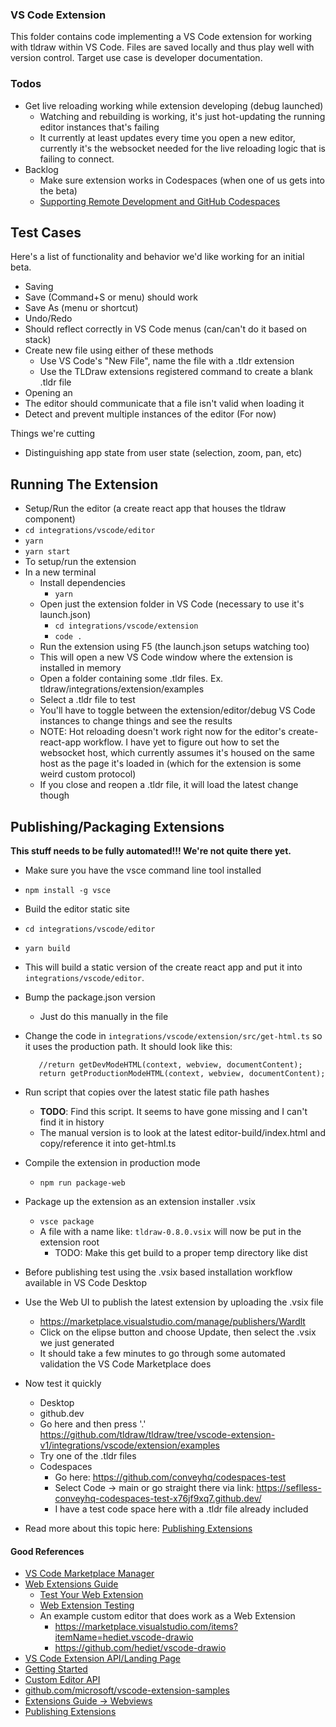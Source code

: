 ### VS Code Extension

This folder contains code implementing a VS Code extension for working with tldraw within VS Code. Files are saved locally and thus play well with version control. Target use case is developer documentation.

### Todos

- Get live reloading working while extension developing (debug launched)
  - Watching and rebuilding is working, it's just hot-updating the running editor instances that's failing
  - It currently at least updates every time you open a new editor, currently it's the websocket
    needed for the live reloading logic that is failing to connect.
- Backlog
  - Make sure extension works in Codespaces (when one of us gets into the beta)
  - [Supporting Remote Development and GitHub Codespaces](https://code.visualstudio.com/api/advanced-topics/remote-extensions)

## Test Cases

Here's a list of functionality and behavior we'd like working for an initial beta.

- Saving
- Save (Command+S or menu) should work
- Save As (menu or shortcut)
- Undo/Redo
- Should reflect correctly in VS Code menus (can/can't do it based on stack)
- Create new file using either of these methods
  - Use VS Code's "New File", name the file with a .tldr extension
  - Use the TLDraw extensions registered command to create a blank .tldr file
- Opening an
- The editor should communicate that a file isn't valid when loading it
- Detect and prevent multiple instances of the editor (For now)

Things we're cutting

- Distinguishing app state from user state (selection, zoom, pan, etc)

## Running The Extension

- Setup/Run the editor (a create react app that houses the tldraw component)
- `cd integrations/vscode/editor`
- `yarn`
- `yarn start`
- To setup/run the extension
- In a new terminal
  - Install dependencies
    - `yarn`
  - Open just the extension folder in VS Code (necessary to use it's launch.json)
    - `cd integrations/vscode/extension`
    - `code .`
  - Run the extension using F5 (the launch.json setups watching too)
  - This will open a new VS Code window where the extension is installed in memory
  - Open a folder containing some .tldr files. Ex. tldraw/integrations/extension/examples
  - Select a .tldr file to test
  - You'll have to toggle between the extension/editor/debug VS Code instances to change things and see the results
  - NOTE: Hot reloading doesn't work right now for the editor's create-react-app workflow. I have yet to figure out how to set the websocket host, which currently assumes it's housed on the same host as the page it's loaded in (which for the extension is some weird custom protocol)
  - If you close and reopen a .tldr file, it will load the latest change though

## Publishing/Packaging Extensions

**This stuff needs to be fully automated!!! We're not quite there yet.**

- Make sure you have the vsce command line tool installed
- `npm install -g vsce`
- Build the editor static site
- `cd integrations/vscode/editor`
- `yarn build`
- This will build a static version of the create react app and put it into `integrations/vscode/editor`.
- Bump the package.json version
  - Just do this manually in the file
- Change the code in `integrations/vscode/extension/src/get-html.ts` so it uses the production path. It should look like this:

         //return getDevModeHTML(context, webview, documentContent);
         return getProductionModeHTML(context, webview, documentContent);

- Run script that copies over the latest static file path hashes
  - **TODO**: Find this script. It seems to have gone missing and I can't find it in history
  - The manual version is to look at the latest editor-build/index.html and copy/reference it into get-html.ts
- Compile the extension in production mode
  - `npm run package-web`
- Package up the extension as an extension installer .vsix
  - `vsce package`
  - A file with a name like: `tldraw-0.8.0.vsix` will now be put in the extension root
    - TODO: Make this get build to a proper temp directory like dist
- Before publishing test using the .vsix based installation workflow available in VS Code Desktop
- Use the Web UI to publish the latest extension by uploading the .vsix file
  - https://marketplace.visualstudio.com/manage/publishers/Wardlt
  - Click on the elipse button and choose Update, then select the .vsix we just generated
  - It should take a few minutes to go through some automated validation the VS Code Marketplace does
- Now test it quickly
  - Desktop
  - github.dev
  - Go here and then press '.' https://github.com/tldraw/tldraw/tree/vscode-extension-v1/integrations/vscode/extension/examples
  - Try one of the .tldr files
  - Codespaces
    - Go here: https://github.com/conveyhq/codespaces-test
    - Select Code -> main or go straight there via link: https://seflless-conveyhq-codespaces-test-x76jf9xq7.github.dev/
    - I have a test code space here with a .tldr file already included
- Read more about this topic here: [Publishing Extensions](https://code.visualstudio.com/api/working-with-extensions/publishing-extension)

#### Good References

- [VS Code Marketplace Manager](https://marketplace.visualstudio.com/manage/)
- [Web Extensions Guide](https://code.visualstudio.com/api/extension-guides/web-extensions)
  - [Test Your Web Extension](https://code.visualstudio.com/api/extension-guides/web-extensions#test-your-web-extension)
  - [Web Extension Testing](https://code.visualstudio.com/api/extension-guides/web-extensions#web-extension-tests)
  - An example custom editor that does work as a Web Extension
    - https://marketplace.visualstudio.com/items?itemName=hediet.vscode-drawio
    - https://github.com/hediet/vscode-drawio
- [VS Code Extension API/Landing Page](https://code.visualstudio.com/api)
- [Getting Started](https://code.visualstudio.com/api/get-started/your-first-extension)
- [Custom Editor API](https://code.visualstudio.com/api/extension-guides/custom-editors)
- [github.com/microsoft/vscode-extension-samples](https://github.com/microsoft/vscode-extension-samples)
- [Extensions Guide -> Webviews](https://code.visualstudio.com/api/extension-guides/webview)
- [Publishing Extensions](https://code.visualstudio.com/api/working-with-extensions/publishing-extension)
